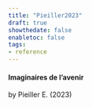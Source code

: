 ```yaml
---
title: "Pieiller2023"
draft: true
showthedate: false
enabletoc: false
tags:
- reference
---
```


#### **Imaginaires de l’avenir**     
by Pieiller E. (2023)         


